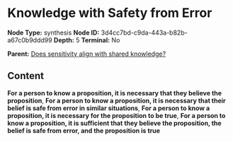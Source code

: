 # Knowledge with Safety from Error

**Node Type:** synthesis
**Node ID:** 3d4cc7bd-c9da-443a-b82b-a67c0b9ddd99
**Depth:** 5
**Terminal:** No

**Parent:** [Does sensitivity align with shared knowledge?](does-sensitivity-align-with-shared-knowledge-antithesis-04b27fe2-fc9d-43c5-a301-96aa1f3d06ec.md)

## Content

**For a person to know a proposition, it is necessary that they believe the proposition**, **For a person to know a proposition, it is necessary that their belief is safe from error in similar situations**, **For a person to know a proposition, it is necessary for the proposition to be true**, **For a person to know a proposition, it is sufficient that they believe the proposition, the belief is safe from error, and the proposition is true**
